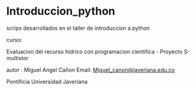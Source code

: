 # Introduccion_python

scrips desarrollados en el taller de introduccion a python

curso:

Evaluacion del recurso hidrico con programacion cientifica - Proyecto S-multistor 

autor : Miguel Angel Cañon 
Email: Miguel_canon@javeriana.edu.co

Pontificia Universidad Javeriana
